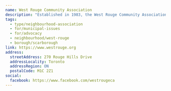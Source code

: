 ```yaml
---
name: West Rouge Community Association
description: "Established in 1983, the West Rouge Community Association protects the natural beauty of West Rouge, ensuring responsible growth and development. We support our community, local organizations, events, youth groups, and social causes. We foster partnerships and create opportunities to engage all residents in our diverse community."
tags:
  - type/neighbourhood-association
  - for/municipal-issues
  - for/advocacy
  - neighbourhood/west-rouge
  - borough/scarborough
link: https://www.westrouge.org
address:
  streetAddress: 270 Rouge Hills Drive
  addressLocality: Toronto
  addressRegion: ON
  postalCode: M1C 2Z1
social:
  facebook: https://www.facebook.com/westrougeca
---
```

